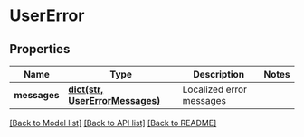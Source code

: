 # UserError

## Properties
Name | Type | Description | Notes
------------ | ------------- | ------------- | -------------
**messages** | [**dict(str, UserErrorMessages)**](UserErrorMessages.md) | Localized error messages | 

[[Back to Model list]](../README.md#documentation-for-models) [[Back to API list]](../README.md#documentation-for-api-endpoints) [[Back to README]](../README.md)


